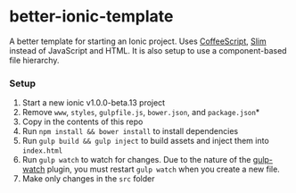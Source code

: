 # better-ionic-template

A better template for starting an Ionic project. Uses [CoffeeScript](http://coffeescript.org/), [Slim](http://slim-lang.com/) instead of JavaScript and HTML.
It is also setup to use a component-based file hierarchy.

### Setup

1. Start a new ionic v1.0.0-beta.13 project
2. Remove `www`, `styles`, `gulpfile.js`, `bower.json`, and `package.json`*
3. Copy in the contents of this repo
4. Run `npm install && bower install` to install dependencies
5. Run `gulp build && gulp inject` to build assets and inject them into `index.html`
6. Run `gulp watch` to watch for changes. Due to the nature of the [gulp-watch](https://github.com/floatdrop/gulp-watch) plugin, you must restart `gulp watch` when you create a new file.
7. Make only changes in the `src` folder
